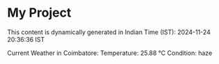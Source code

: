 # My Project

This content is dynamically generated in Indian Time (IST): 2024-11-24 20:36:36 IST


Current Weather in Coimbatore:
Temperature: 25.88 °C
Condition: haze
